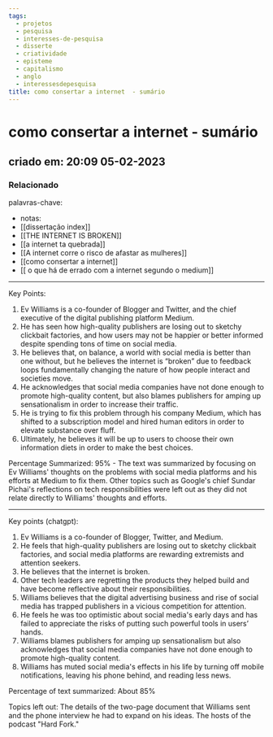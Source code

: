 ```yaml
---
tags:
  - projetos
  - pesquisa
  - interesses-de-pesquisa
  - disserte
  - criatividade
  - episteme
  - capitalismo
  - anglo
  - interessesdepesquisa
title: como consertar a internet  - sumário
---
```

# como consertar a internet  - sumário
## criado em: 20:09 05-02-2023

### Relacionado
palavras-chave: 
- notas: 
- [[dissertação index]]
- [[THE INTERNET IS BROKEN]]
- [[a internet ta quebrada]]
- [[A internet corre o risco de afastar as mulheres]]
- [[como consertar a internet]]
- [[ o que há de errado com a internet segundo o medium]]
---
Key Points: 
1. Ev Williams is a co-founder of Blogger and Twitter, and the chief executive of the digital publishing platform Medium. 
2. He has seen how high-quality publishers are losing out to sketchy clickbait factories, and how users may not be happier or better informed despite spending tons of time on social media. 
3. He believes that, on balance, a world with social media is better than one without, but he believes the internet is “broken” due to feedback loops fundamentally changing the nature of how people interact and societies move. 
4. He acknowledges that social media companies have not done enough to promote high-quality content, but also blames publishers for amping up sensationalism in order to increase their traffic. 
5. He is trying to fix this problem through his company Medium, which has shifted to a subscription model and hired human editors in order to elevate substance over fluff. 
6. Ultimately, he believes it will be up to users to choose their own information diets in order to make the best choices. 

Percentage Summarized: 95% - The text was summarized by focusing on Ev Williams' thoughts on the problems with social media platforms and his efforts at Medium to fix them. Other topics such as Google's chief Sundar Pichai's reflections on tech responsibilities were left out as they did not relate directly to Williams' thoughts and efforts.

---
Key points (chatgpt):

1.  Ev Williams is a co-founder of Blogger, Twitter, and Medium.
2.  He feels that high-quality publishers are losing out to sketchy clickbait factories, and social media platforms are rewarding extremists and attention seekers.
3.  He believes that the internet is broken.
4.  Other tech leaders are regretting the products they helped build and have become reflective about their responsibilities.
5.  Williams believes that the digital advertising business and rise of social media has trapped publishers in a vicious competition for attention.
6.  He feels he was too optimistic about social media's early days and has failed to appreciate the risks of putting such powerful tools in users’ hands.
7.  Williams blames publishers for amping up sensationalism but also acknowledges that social media companies have not done enough to promote high-quality content.
8.  Williams has muted social media's effects in his life by turning off mobile notifications, leaving his phone behind, and reading less news.

Percentage of text summarized: About 85%

Topics left out: The details of the two-page document that Williams sent and the phone interview he had to expand on his ideas. The hosts of the podcast "Hard Fork."